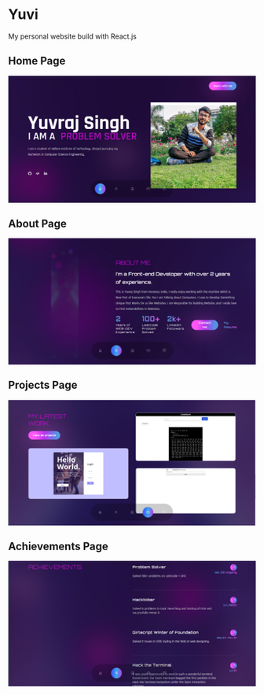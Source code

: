 # Yuvi
My  personal website build with React.js

## Home Page
<img align="center" src="home.png">

## About Page
<img align="center" src="about me.png">

## Projects Page
<img align="center" src="projects.png">

## Achievements Page
<img align="center" src="achievements.png">
